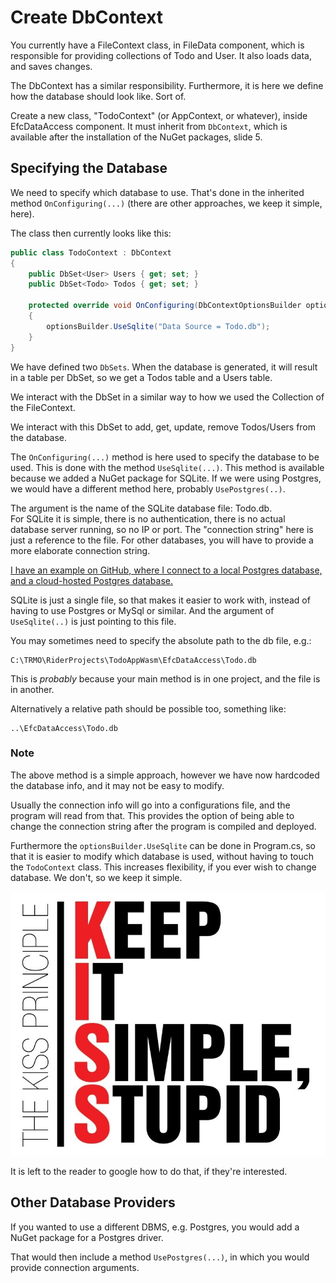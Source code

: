 # Create DbContext

You currently have a FileContext class, in FileData component, which is responsible for providing collections of Todo and User. It also loads data, and saves changes.

The DbContext has a similar responsibility. Furthermore, it is here we define how the database should look like. Sort of.

Create a new class, "TodoContext" (or AppContext, or whatever), inside EfcDataAccess component. It must inherit from `DbContext`, which is available after the installation of the NuGet packages, slide 5.

## Specifying the Database

We need to specify which database to use. That's done in the inherited method `OnConfiguring(...)` (there are other approaches, we keep it simple, here).

The class then currently looks like this:

```csharp
public class TodoContext : DbContext
{
    public DbSet<User> Users { get; set; }
    public DbSet<Todo> Todos { get; set; }

    protected override void OnConfiguring(DbContextOptionsBuilder optionsBuilder)
    {
        optionsBuilder.UseSqlite("Data Source = Todo.db");            
    }
}
```

We have defined two `DbSets`. When the database is generated, it will result in a table per DbSet, so we get a Todos table and a Users table.

We interact with the DbSet in a similar way to how we used the Collection of the FileContext. 

We interact with this DbSet to add, get, update, remove Todos/Users from the database.

The `OnConfiguring(...)` method is here used to specify the database to be used. This is done with the method `UseSqlite(...)`. This method is available because we added a NuGet package for SQLite.
If we were using Postgres, we would have a different method here, probably `UsePostgres(..)`.

The argument is the name of the SQLite database file: Todo.db.\
For SQLite it is simple, there is no authentication, there is no actual database server running, so no IP or port. The "connection string" here is just a reference to the file. 
For other databases, you will have to provide a more elaborate connection string.

[I have an example on GitHub, where I connect to a local Postgres database, and a cloud-hosted Postgres database.](https://github.com/TroelsMortensen/EFCpostgres)

SQLite is just a single file, so that makes it easier to work with, instead of having to use Postgres or MySql or similar. And the argument of `UseSqlite(..)` is just pointing to this file.

You may sometimes need to specify the absolute path to the db file, e.g.:

```jsonpath
C:\TRMO\RiderProjects\TodoAppWasm\EfcDataAccess\Todo.db
```

This is _probably_ because your main method is in one project, and the file is in another.

Alternatively a relative path should be possible too, something like:

```jsonpath
..\EfcDataAccess\Todo.db
```

### Note

The above method is a simple approach, however we have now hardcoded the database info, 
and it may not be easy to modify. 

Usually the connection info will go into a configurations file, and the program will read from that. This provides the option of being able to change the connection string after the program is compiled and deployed. 

Furthermore the `optionsBuilder.UseSqlite` can be done in Program.cs, so that it is easier to modify which database is used, without having to touch the `TodoContext` class. This increases flexibility, if you ever wish to change database. We don't, so we keep it simple.

![img.png](Resources/KISS.png)

It is left to the reader to google how to do that, if they're interested.

## Other Database Providers
If you wanted to use a different DBMS, e.g. Postgres, you would add a NuGet package for a Postgres driver. 

That would then include a method `UsePostgres(...)`, in which you would provide connection arguments.